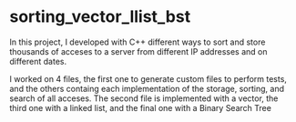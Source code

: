 # sorting_vector_llist_bst
In this project, I developed with C++ different ways to sort and store thousands of acceses to a server from different IP addresses and on different dates.

I worked on 4 files, the first one to generate custom files to perform tests, and the others containg each implementation of the storage, sorting, and search of all acceses. The second file is implemented with a vector, the third one with a linked list, and the final one with a Binary Search Tree
